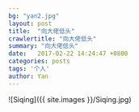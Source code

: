 ```yaml
---
bg: "yan2.jpg"
layout: post
title:  "向大佬低头"
crawlertitle: "向大佬低头"
summary: "向大佬低头"
date:   2017-02-22 14:24:47 +0800
categories: posts
tags: '个人'
author: Yan
---
```


![Siqing]({{ site.images }}/Siqing.jpg)
